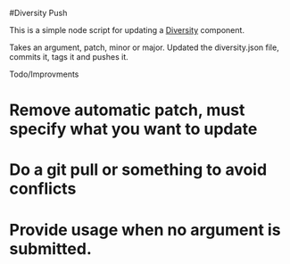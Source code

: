 #Diversity Push

This is a simple node script for updating a [Diversity](https://diversity.io/) component.

Takes an argument, patch, minor or major. Updated the diversity.json file, commits it, tags it and pushes it.

Todo/Improvments
# Remove automatic patch, must specify what you want to update
# Do a git pull or something to avoid conflicts
# Provide usage when no argument is submitted.
